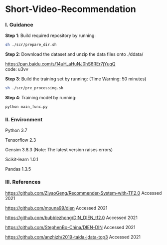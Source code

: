 # Short-Video-Recommendation
### I. Guidance
**Step 1**: Build required repository by running:
```bash
sh ./scr/prepare_dir.sh
```


**Step 2**: Download the dataset and unzip the data files onto ./ddata/

https://pan.baidu.com/s/14uH_aHuNJ0hS6REr7jYuqQ   
code: u3vv


**Step 3**: Build the training set by running:
(Time Warning: 50 minutes)
```bash
sh ./scr/pre_processing.sh
```

**Step  4**: Training model by running:
```bash
python main_func.py
```


### II. Environment
Python 3.7

Tensorflow 2.3

Gensim 3.8.3 (Note: The latest version raises errors)

Scikit-learn 1.0.1

Pandas 1.3.5

### III. References
https://github.com/ZiyaoGeng/Recommender-System-with-TF2.0 Accessed 2021

https://github.com/mouna99/dien  Accessed 2021

https://github.com/bubblezhong/DIN_DIEN_tf2.0  Accessed 2021

https://github.com/StephenBo-China/DIEN-DIN  Accessed 2021

https://github.com/anzhizh/2019-taida-jdata-top3  Accessed 2021

